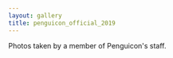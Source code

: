 ```yaml
---
layout: gallery
title: penguicon_official_2019
---
```

Photos taken by a member of Penguicon's staff.
